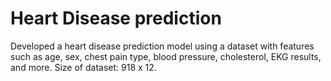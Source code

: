 # Heart Disease prediction
Developed a heart disease prediction model using a dataset with features such as age, sex, chest pain type, blood pressure, cholesterol, EKG results, and more. Size of dataset: 918 x 12.
